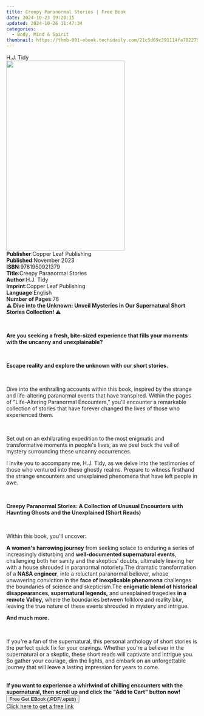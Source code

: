 ```yaml
---
title: Creepy Paranormal Stories | Free Book
date: 2024-10-23 19:20:15
updated: 2024-10-26 11:47:34
categories:
  - Body, Mind & Spirit
thumbnail: https://thmb-001-ebook.techidaily.com/21c5d69c391114fa78227588e0cfa20d0a8bf35cb277a9be71a6399fbb7a6711.jpg
---
```

<main id="book-container">
  <div class="flex flex-col">
    <div class="book-brief flex-1 py-6 px-4 sm:p-6 md:py-10 md:px-8">
      <!-- brief-->
      <div class="book-brief-main">H.J. Tidy</div>
    </div>
    <div
      class="book-meta-info flex-1 grid gap-4 col-start-1 col-end-3 row-start-1 sm:mb-6 sm:grid-cols-4 lg:gap-6 lg:col-start-2 lg:row-end-6 lg:row-span-6 lg:mb-0"
    >
      <div
        class="book-meta-info-left place-content-center mt-4 p-4 text-sm leading-6 col-start-2 col-span-2 dark:text-slate-400"
      >
        <img
          class="w-full h-500 object-cover rounded-lg sm:h-255 sm:col-span-2 lg:col-span-full"
          src="https://img-001-ebook.techidaily.com/658582e33a90c275c5ff6468b078a08a0e5d53eb153f562ab5fd7eb9bcd65dbc.jpg"
          alt=""
          width="312"
          height="500"
        />
      </div>
      <div
        class="book-meta-info-right mt-2 col-start-1 row-start-2 col-span-3 self-center"
      >
        <!-- meta data  -->
        <div class="flex flex-col px-4 md:px-8">
          <div class="flex-1">
            <strong>Publisher</strong>:<span class="px-2"
              >Copper Leaf Publishing</span
            >
          </div>
          <div class="flex-1">
            <strong>Published</strong>:<span class="px-2">November 2023</span>
          </div>
          <div class="flex-1">
            <strong>ISBN</strong>:<span class="px-2">9781950921379</span>
          </div>
          <div class="flex-1">
            <strong>Title</strong>:<span class="px-2"
              >Creepy Paranormal Stories</span
            >
          </div>
          <div class="flex-1">
            <strong>Author</strong>:<span class="px-2">H.J. Tidy</span>
          </div>
          <div class="flex-1">
            <strong>Imprint</strong>:<span class="px-2"
              >Copper Leaf Publishing</span
            >
          </div>
          <div class="flex-1">
            <strong>Language</strong>:<span class="px-2">English</span>
          </div>
          <div class="flex-1">
            <strong>Number of Pages</strong>:<span class="px-2">76</span>
          </div>
        </div>
      </div>
    </div>
    <div class="book-description flex-1 py-6 px-4 sm:p-6 md:py-10 md:px-8">
      <div class="book-description-main">
        <div accordion-content="" id="description">
          <strong
            >⚠ Dive into the Unknown: Unveil Mysteries in Our Supernatural
            Short Stories Collection!&nbsp;⚠</strong
          >
          <p><br /></p>
          <strong
            >Are you seeking a fresh, bite-sized experience that fills your
            moments with the uncanny and unexplainable?</strong
          >
          <p><br /></p>
          <strong
            ><strong
              >Escape reality and explore the unknown with our short
              stories.</strong
            ></strong
          >
          <p><br /></p>
          <p>
            Dive into the enthralling accounts within this book, inspired by the
            strange and life-altering paranormal events that have transpired.
            Within the pages of "Life-Altering Paranormal Encounters," you'll
            encounter a remarkable collection of stories that have forever
            changed the lives of those who experienced them.
          </p>
          <p><br /></p>
          <p>
            Set out on an exhilarating expedition to the most enigmatic and
            transformative moments in people's lives, as we peel back the veil
            of mystery surrounding these uncanny occurrences.
          </p>
          <p>
            I invite you to accompany me, H.J. Tidy, as we delve into the
            testimonies of those who ventured into these ghostly realms. Prepare
            to witness firsthand the strange encounters and unexplained
            phenomena that have left people in awe.
          </p>
          <p><br /></p>
          <strong
            ><strong>Creepy Paranormal Stories: </strong>A Collection of Unusual
            Encounters with Haunting Ghosts and the Unexplained (Short
            Reads)</strong
          >
          <p><br /></p>
          <p>Within this book, you'll uncover:</p>
          <b>A women's harrowing journey</b> from seeking solace to enduring a
          series of increasingly disturbing and
          <b>well-documented supernatural events</b>, challenging both her
          sanity and the skeptics' doubts, ultimately leaving her with a house
          shrouded in paranormal notoriety.The dramatic transformation of a
          <b>NASA engineer</b>, into a reluctant paranormal believer, whose
          unwavering conviction in the
          <b>face of inexplicable phenomena</b> challenges the boundaries of
          science and skepticism.The
          <b
            >enigmatic blend of historical disappearances, supernatural
            legends,</b
          >
          and unexplained tragedies <b>in a remote Valley,</b> where the
          boundaries between folklore and reality blur, leaving the true nature
          of these events shrouded in mystery and intrigue.
          <p><strong>And much more.</strong></p>
          <p><br /></p>
          <p>
            If you're a fan of the supernatural, this personal anthology of
            short stories is the perfect quick fix for your cravings. Whether
            you're a believer in the supernatural or a skeptic, these short
            reads will captivate and intrigue you. So gather your courage, dim
            the lights, and embark on an unforgettable journey that will leave a
            lasting impression for years to come.
          </p>
          <strong><br /></strong
          ><strong
            ><strong
              >If you want to experience a whirlwind of chilling encounters with
              the supernatural, then scroll up and click the "Add to Cart"
              button now!</strong
            ></strong
          >
        </div>
        <div class="accordion-fader"></div>
      </div>
    </div>
    <div class="book-excerpts flex-1 py-6 px-4 sm:p-6 md:py-10 md:px-8"></div>
    <div
      class="book-about-author flex-1 py-6 px-4 sm:p-6 md:py-10 md:px-8"
    ></div>
    <div class="book-free-get flex-1 py-6 px-4 sm:p-6 md:py-10 md:px-8">
      <button
        id="btn-free-get"
        class="bg-blue-500 hover:bg-blue-700 text-white font-bold py-2 px-4 rounded"
      >
        Free Get EBook (.PDF/.epub)
      </button>
      <div id="countdown-display" class="px-2 text-lg mt-2"></div>
      <a
        id="free-link"
        class="hidden bg-blue-500 hover:bg-blue-700 text-white font-bold py-2 px-4 rounded"
        href="https://www.ebooks.com/en-us/book/211249717/creepy-paranormal-stories/h-j-tidy/"
        target="_blank"
        >Click here to get a free link</a
      >
    </div>
    <script>
      let countdownTime = 0;
      let countdownInterval = null;
      document
        .getElementById('btn-free-get')
        .addEventListener('click', startCountdown);
      function startCountdown() {
        countdownTime = new Date().getTime() + 60000 * 3;
        countdownInterval = setInterval(updateCountdown, 1000);
        document.getElementById('btn-free-get').disabled = true;
        document
          .getElementById('btn-free-get')
          .classList.add('bg-gray-500', 'cursor-not-allowed');
      }
      function updateCountdown() {
        let currentTime = new Date().getTime();
        let timeLeft = countdownTime - currentTime;
        let secondsLeft = Math.floor(timeLeft / 1000);
        document.getElementById('countdown-display').innerHTML =
          `Remaining time: ${secondsLeft} seconds.`;
        if (secondsLeft <= 0) {
          clearInterval(countdownInterval);
          document.getElementById('btn-free-get').classList.add('hidden');
          document.getElementById('free-link').classList.remove('hidden');
          document.getElementById('countdown-display').innerHTML = '';
        }
      }
    </script>
  </div>
</main>
